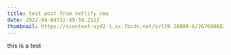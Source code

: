 ```yaml
---
title: test post from netlify cms
date: 2022-04-04T12:49:59.211Z
thumbnail: https://scontent-syd2-1.xx.fbcdn.net/v/t39.30808-6/267698883_10158125715981572_3288430121074581095_n.jpg?_nc_cat=111&ccb=1-5&_nc_sid=8631f5&_nc_ohc=u6NOqPcA1K8AX9Z5qxA&_nc_oc=AQkdRm8OHWow7k4nNK4_uBTHCRCIQu4qH1iPknkZM17AB7zAW4DteKO9gN1-U2aF_0Y&_nc_ht=scontent-syd2-1.xx&oh=00_AT9askj_BCx7V0O8p37VCTkjdf-VYp4XSieUiO_j6Z8wCQ&oe=624F28D0
---
```

this is a test